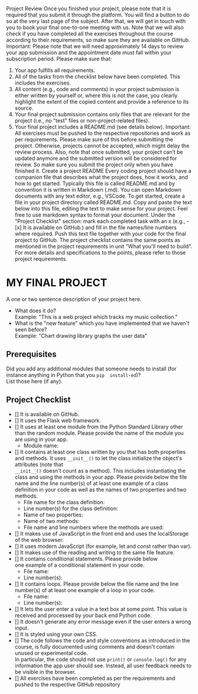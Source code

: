 Project Review
Once you finished your project, please note that it is required that you submit it through the 
platform. You will find a button to do so at the very last page of the subject. After that, we 
will get in touch with you to book your final one-to-one meeting with us. Note that we will 
also check if you have completed all the exercises throughout the course according to their 
requirements, so make sure they are available on GitHub.
Important: Please note that we will need approximately 14 days to review your app submission and the 
appointment date must fall within your subscription period.
Please make sure that:
1. Your app fulfills all requirements.
2. All of the tasks from the checklist below have been completed. This includes the 
exercises.
3. All content (e.g., code and comments) in your project submission is either written by 
yourself or, where this is not the case, you clearly highlight the extent of the copied 
content and provide a reference to its source.
4. Your final project submission contains only files that are relevant for the project (i.e., 
no "test" files or non-project-related files).
5. Your final project includes a README.md (see details below).
Important: All exercises must be pushed to the respective repositories and work as per requirements. Please 
make sure of this before submitting the project. Otherwise, projects cannot be accepted, which might delay 
the review process. Also, note that once submitted, your project can’t be updated anymore and the submitted 
version will be considered for review. So make sure you submit the project only when you have finished it.
Create a project README
Every coding project should have a companion file that describes what the project does, 
how it works, and how to get started. Typically this file is called README.md and by 
convention it is written in Markdown (.md). You can open Markdown documents with any 
text editor, e.g., VSCode.
To get started, create a file in your project directory called README.md. Copy and paste the 
text below into this file, editing the text to make sense for your project. Feel free to use 
markdown syntax to format your document.
Under the "Project Checklist" section: mark each completed task with an x (e.g., - [x] 
It is available on GitHub.) and fill in the file names/line numbers where 
required. Push this text file together with your code for the final project to GitHub. The 
project checklist contains the same points as mentioned in the project requirements in unit 
"What you'll need to build". For more details and specifications to the points, please refer to 
those project requirements.
# MY FINAL PROJECT 
A one or two sentence description of your project here. 
- What does it do?   
  Example: "This is a web project which tracks my music 
collection." 
- What is the "new feature" which you have implemented that 
we haven't seen before?   
  Example: "Chart drawing library graphs the user data" 
## Prerequisites 
Did you add any additional modules that someone needs to 
install (for instance anything in Python that you `pip 
install-ed`)?  
List those here (if any). 
## Project Checklist 
- [] It is available on GitHub. 
- [] It uses the Flask web framework. 
- [] It uses at least one module from the Python Standard 
Library other than the random module. 
  Please provide the name of the module you are using in your 
app. 
  - Module name: 
- [] It contains at least one class written by you that has 
both properties and methods. It uses `__init__()` to let the 
class initialize the object's attributes (note that  
`__init__()` doesn't count as a method). This includes 
instantiating the class and using the methods in your app. 
Please provide below the file name and the line number(s) of 
at least one example of a class definition in your code as 
well as the names of two properties and two methods. 
  - File name for the class definition: 
  - Line number(s) for the class definition: 
  - Name of two properties: 
  - Name of two methods:  
  - File name and line numbers where the methods are used:  
- [] It makes use of JavaScript in the front end and uses the 
localStorage of the web browser. 
- [] It uses modern JavaScript (for example, let and const 
rather than var). 
- [] It makes use of the reading and writing to the same file 
feature. 
- [] It contains conditional statements. Please provide below   
one example of a conditional statement in your code. 
  - File name: 
  - Line number(s): 
- [] It contains loops. Please provide below the file name 
and the line number(s) of at least 
  one example of a loop in your code. 
  - File name: 
  - Line number(s): 
- [] It lets the user enter a value in a text box at some 
point. 
  This value is received and processed by your back end 
Python code. 
- [] It doesn't generate any error message even if the user 
enters a wrong input. 
- [] It is styled using your own CSS. 
- [] The code follows the code and style conventions as 
introduced in the course, is fully documented using comments 
and doesn't contain unused or experimental code.  
  In particular, the code should not use `print()` or 
`console.log()` for any information the app user should see. 
Instead, all user feedback needs to be visible in the 
browser.   
- [] All exercises have been completed as per the 
requirements and pushed to the respective GitHub repository